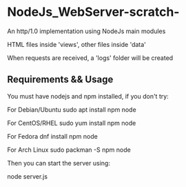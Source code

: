 # NodeJs_WebServer-scratch-
An http/1.0 implementation using NodeJs main modules

HTML files inside 'views', other files inside 'data'

When requests are received, a 'logs' folder will be created

Requirements && Usage
---------------------------
You must have nodejs and npm installed, if you don't try:


For Debian/Ubuntu
sudo apt install npm node


For CentOS/RHEL
sudo yum install npm node


For Fedora
dnf install npm node


For Arch Linux
sudo packman -S npm node


Then you can start the server using:


node server.js

